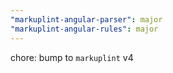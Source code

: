 ```yaml
---
"markuplint-angular-parser": major
"markuplint-angular-rules": major
---
```


chore: bump to `markuplint` v4
